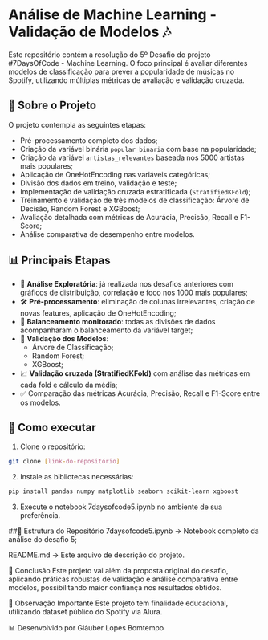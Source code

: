 # Análise de Machine Learning - Validação de Modelos 🎶

Este repositório contém a resolução do 5º Desafio do projeto #7DaysOfCode - Machine Learning. O foco principal é avaliar diferentes modelos de classificação para prever a popularidade de músicas no Spotify, utilizando múltiplas métricas de avaliação e validação cruzada.

## 📌 Sobre o Projeto

O projeto contempla as seguintes etapas:

- Pré-processamento completo dos dados;
- Criação da variável binária `popular_binaria` com base na popularidade;
- Criação da variável `artistas_relevantes` baseada nos 5000 artistas mais populares;
- Aplicação de OneHotEncoding nas variáveis categóricas;
- Divisão dos dados em treino, validação e teste;
- Implementação de validação cruzada estratificada (`StratifiedKFold`);
- Treinamento e validação de três modelos de classificação: Árvore de Decisão, Random Forest e XGBoost;
- Avaliação detalhada com métricas de Acurácia, Precisão, Recall e F1-Score;
- Análise comparativa de desempenho entre modelos.

## 📊 Principais Etapas

- 🔎 **Análise Exploratória**: já realizada nos desafios anteriores com gráficos de distribuição, correlação e foco nos 1000 mais populares;
- 🛠️ **Pré-processamento**: eliminação de colunas irrelevantes, criação de novas features, aplicação de OneHotEncoding;
- 🎯 **Balanceamento monitorado**: todas as divisões de dados acompanharam o balanceamento da variável target;
- 🚀 **Validação dos Modelos**:
  - Árvore de Classificação;
  - Random Forest;
  - XGBoost;
- 📈 **Validação cruzada (StratifiedKFold)** com análise das métricas em cada fold e cálculo da média;
- ✅ Comparação das métricas Acurácia, Precisão, Recall e F1-Score entre os modelos.

## 📝 Como executar

1. Clone o repositório:
```bash
git clone [link-do-repositório]
```
2. Instale as bibliotecas necessárias:

```bash
pip install pandas numpy matplotlib seaborn scikit-learn xgboost
````
3. Execute o notebook 7daysofcode5.ipynb no ambiente de sua preferência.


##📂 Estrutura do Repositório
7daysofcode5.ipynb → Notebook completo da análise do desafio 5;

README.md → Este arquivo de descrição do projeto.

🚩 Conclusão
Este projeto vai além da proposta original do desafio, aplicando práticas robustas de validação e análise comparativa entre modelos, possibilitando maior confiança nos resultados obtidos.

📢 Observação Importante
Este projeto tem finalidade educacional, utilizando dataset público do Spotify via Alura.

📊 Desenvolvido por Gláuber Lopes Bomtempo


   
